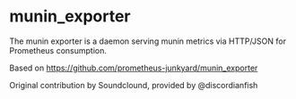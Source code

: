 munin_exporter
==============

The munin exporter is a daemon serving munin metrics via HTTP/JSON for Prometheus consumption.

Based on https://github.com/prometheus-junkyard/munin_exporter

Original contribution by Soundclound, provided by @discordianfish
